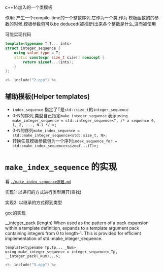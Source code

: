 c++14加入的一个类模板

作用: 产生一个compile-time的一个整数序列,它作为一个类,作为 模板函数的的参数的时候,模板参数包可以be deduced(被推断)出来各个整数是什么,进而被使用

可能实现代码
```c++
template<typename T,T... ints>
struct integer_sequence {
    using value_type = T;
    static constexpr size_t size() noexcept {
        return sizeof...(ints);
    }
};
```

```c++
<%- include("2.cpp") %>
```
## 辅助模板(Helper templates)
- `index_sequence` 指定了T是`std::size_t`的`integer_sequence`
- 0-N的序列,类型自己指定`make_integer_sequence` 表示`using make_integer_sequence = std::integer_sequence<T, /* a sequence 0, 1, 2, ..., N-1 */ >;`
- 0-N的序列`make_index_sequence = std::make_integer_sequence<std::size_t, N>;`
- 转换任意模板参数包为一个序列`index_sequence_for = std::make_index_sequence<sizeof...(T)>;`

# `make_index_sequence` 的实现

看 [`./make_index_sequence原理.md`](./make_index_sequence原理.md)

实现1: 以递归的方式进行类型展开(查找)

实现2: 以继承的方式得到类型

gcc的实现

__integer_pack (length)
When used as the pattern of a pack expansion within a template definition, expands to a template argument pack containing integers from 0 to length-1. This is provided for efficient implementation of std::make_integer_sequence.

```
template<typename Tp,Tp... _Num>
using make_integer_sequence = integer_sequence<_Tp, __integer_pack(_Num)...>;
```

```c++
<%- include("3.cpp") %>
```
